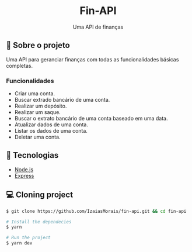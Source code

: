 <h1 align='center'>
   Fin-API
</h1>

<p align="center">Uma API de finanças</p>

## 📃 Sobre o projeto

Uma API para geranciar finanças com todas as funcionalidades básicas completas.

### Funcionalidades

- Criar uma conta.
- Buscar extrado bancário de uma conta.
- Realizar um depósito.
- Realizar um saque.
- Buscar o extrato bancário de uma conta baseado em uma data.
- Atualizar dados de uma conta.
- Listar os dados de uma conta.
- Deletar uma conta.

## 🚀 Tecnologias

- [Node.js](https://nodejs.org/en/)
- [Express](https://expressjs.com/)

## 💻 Cloning project

```bash
$ git clone https://github.com/IzaiasMorais/fin-api.git && cd fin-api
```

```bash
# Install the dependecies
$ yarn

# Run the project
$ yarn dev

```


